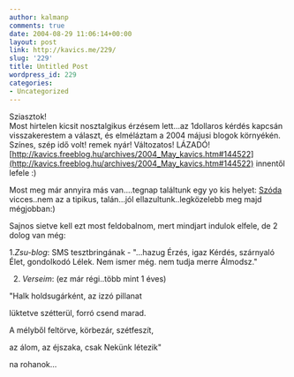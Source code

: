 ```yaml
---
author: kalmanp
comments: true
date: 2004-08-29 11:06:14+00:00
layout: post
link: http://kavics.me/229/
slug: '229'
title: Untitled Post
wordpress_id: 229
categories:
- Uncategorized
---
```


Sziasztok!  
Most hirtelen kicsit nosztalgikus érzésem lett...az 1dollaros kérdés kapcsán visszakerestem a választ, és elméláztam a 2004 májusi blogok környékén.  
Színes, szép idő volt! remek nyár! Változatos! LÁZADÓ! [http://kavics.freeblog.hu/archives/2004_May_kavics.htm#144522](http://kavics.freeblog.hu/archives/2004_May_kavics.htm#144522) innentől lefele :)




Most meg már annyira más van....tegnap találtunk egy yo kis helyet: [Szóda](http://www.szoda.com/) vicces..nem az a tipikus, talán...jól ellazultunk..legközelebb meg majd mégjobban:)




Sajnos sietve kell ezt most feldobalnom, mert mindjart indulok elfele, de 2 dolog van még:




1._Zsu-blog_: SMS tesztbringának - "...hazug Érzés, igaz Kérdés, szárnyaló Élet, gondolkodó Lélek. Nem ismer még. nem tudja merre Álmodsz."




2. _Verseim_: (ez már régi..több mint 1 éves)




"Halk holdsugárként, az izzó pillanat




lüktetve szétterül, forró csend marad.




A mélyből feltörve, körbezár, szétfeszít,




az álom, az éjszaka, csak Nekünk létezik"







na rohanok...
